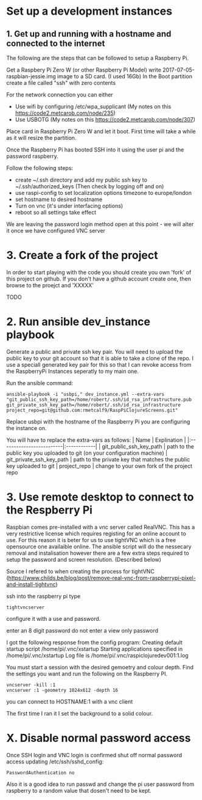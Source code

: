 # Set up a development instances

## 1. Get up and running with a hostname and connected to the internet

The following are the steps that can be followed to setup a Raspberry Pi.

Get a Raspbery Pi Zero W (or other Raspberry Pi Model)
write 2017-07-05-raspbian-jessie.img image to a SD card. (I used 16Gb)
In the Boot partition create a file called "ssh" with zero contents

For the network connection you can either
 - Use wifi by configuring /etc/wpa_supplicant (My notes on this https://code2.metcarob.com/node/235)
 - Use USBOTG (My notes on this https://code2.metcarob.com/node/307)

Place card in Raspberry Pi Zero W and let it boot. First time will take a while as it will resize the partition.

Once the Raspberry Pi has booted SSH into it using the user pi and the password raspberry.

Follow the following steps:
- create ~/.ssh directory and add my public ssh key to ~/.ssh/authorized_keys (Then check by logging off and on)
- use raspi-config to set localization options timezone to europe/london
- set hostname to desired hostname
- Turn on vnc (it's under interfacing options)
- reboot so all settings take effect

We are leaving the password login method open at this point - we will alter it once we have configured VNC server


# 3. Create a fork of the project

In order to start playing with the code you should create you own 'fork' of this project on github. If you don't have a github account create one, then browse to the proejct and 'XXXXX'

TODO

# 2. Run ansible dev_instance playbook

Generate a public and private ssh key pair. You will need to upload the public key to your git account so that it is able to take a clone of the repo. I use a speciall generated key pair for this so that I can revoke access from the RaspberryPi Instances seperatly to my main one.

Run the ansible command:
````
ansible-playbook -i "usbpi," dev_instance.yml --extra-vars "git_public_ssh_key_path=/home/robert/.ssh/id_rsa_infrastructure.pub git_private_ssh_key_path=/home/robert/.ssh/id_rsa_infrastructure project_repo=git@github.com:rmetcalf9/RaspPiClojureScreens.git"
````

Replace usbpi with the hostname of the Raspberry Pi you are configuring the instance on.

You will have to replace the extra-vars as follows:
 | Name                     | Explination  | 
 |:-------------------------|:------------|
 | git_public_ssh_key_path  | path to the public key you uploaded to git (on your configuration machine)
 | git_private_ssh_key_path | path to the private key that matches the public key uploaded to git
 | project_repo             | change to your own fork of the project repo


# 3. Use remote desktop to connect to the Respberry Pi

Raspbian comes pre-installed with a vnc server called RealVNC. This has a very restrictive license which requires registing for an online account to use. For this reason it is beter for us to use tightVNC which is a free opensource one availaible online. The ansible script will do the nessecary removal and instalisation however there are a few extra steps required to setup the password and screen resolution. (Described below)

Source I refered to when creating the process for tightVNC (https://www.childs.be/blog/post/remove-real-vnc-from-raspberrypi-pixel-and-install-tightvnc)


ssh into the raspberry pi
type
````
tightvncserver
````
configure it with a use and password.

enter an 8 digit password
do not enter a view only password

I got the following response from the config program:
Creating default startup script /home/pi/.vnc/xstartup
Starting applications specified in /home/pi/.vnc/xstartup
Log file is /home/pi/.vnc/raspiclojuredev001:1.log

You must start a session with the desired gemoetry and colour depth. Find the settings you want and run the following on the Raspberry PI.
````
vncserver -kill :1
vncserver :1 -geometry 1024x612 -depth 16
````

you can connect to HOSTNAME:1 with a vnc client

The first time I ran it I set the background to a solid colour.



# X. Disable normal password access

Once SSH login and VNC login is confirmed shut off normal password access updating /etc/ssh/sshd_config:
````
PasswordAuthentication no
````

Also it is a good idea to run passwd and change the pi user password from raspberry to a random value that dosen't need to be kept.



